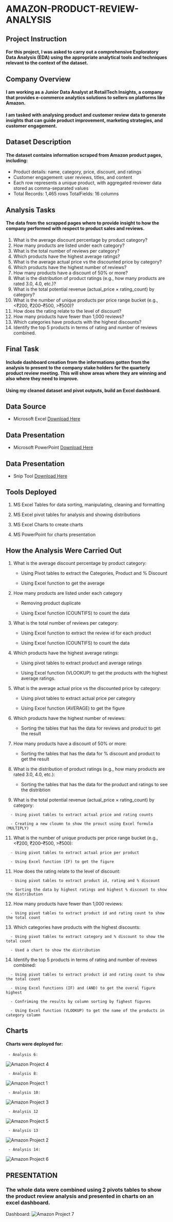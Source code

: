 # AMAZON-PRODUCT-REVIEW-ANALYSIS

## Project Instruction

#### For this project, I was asked to carry out a comprehensive Exploratory Data Analysis (EDA) using the appropriate analytical tools and techniques relevant to the context of the dataset.

## Company Overview
#### I am working as a Junior Data Analyst at RetailTech Insights, a company that provides e-commerce analytics solutions to sellers on platforms like Amazon.
#### I am tasked with analysing product and customer review data to generate insights that can guide product improvement, marketing strategies, and customer engagement.

## Dataset Description
#### The dataset contains information scraped from Amazon product pages, including:
   - Product details: name, category, price, discount, and ratings
   - Customer engagement: user reviews, titles, and content
   - Each row represents a unique product, with aggregated reviewer data stored as comma-separated values
   - Total Records: 1,465 rows TotalFields: 16 columns

## Analysis Tasks
#### The data from the scrapped pages where to provide insight to how the company performed with respect to product sales and reviews.

   1. What is the average discount percentage by product category?
   2. How many products are listed under each category?
   3. What is the total number of reviews per category?
   4. Which products have the highest average ratings?
   5. What is the average actual price vs the discounted price by category?
   6. Which products have the highest number of reviews?
   7. How many products have a discount of 50% or more?
   8. What is the distribution of product ratings (e.g., how many products are rated 3.0, 4.0, etc.)?
   9. What is the total potential revenue (actual_price × rating_count) by category?
   10. What is the number of unique products per price range bucket (e.g., <₹200, ₹200–₹500, >₹500)?
   11. How does the rating relate to the level of discount?
   12. How many products have fewer than 1,000 reviews?
   13. Which categories have products with the highest discounts?
   14. Identify the top 5 products in terms of rating and number of reviews combined.

## Final Task

#### Include dashboard creation from the informations gotten from the analysis to present to the company stake holders for the quarterly product review meeting. This will show areas where they are winning and also where they need to improve.

#### Using my cleaned dataset and pivot outputs, build an Excel dashboard.

## Data Source
   - Microsoft Excel [Download Here](https://microsoft-excel.en.download.it/download)

## Data Presentation
   - Microsoft PowerPoint [Download Here](https://microsoft-powerpoint.en.download.it/download)

 ## Data Presentation
   - Snip Tool [Download Here](https://apps.microsoft.com/detail/9mz95kl8mr0l?hl=en-US&gl=US)  

## Tools Deployed
   1. MS Excel Tables for data sorting, manipulating, cleaning and formatting
   
   2. MS Excel pivot tables for analysis and showing distributions
   
   3. MS Excel Charts to create charts
   
   4. MS PowerPoint for charts presentation

## How the Analysis Were Carried Out
   1. What is the average discount percentage by product category:
      
      - Using Pivot tables to extract the Categories, Product and % Discount
      
      - Using Excel function to get the average
      
   2. How many products are listed under each category
      
      - Removing product duplicate
      
      - Using Excel function (COUNTIFS) to count the data
      
   3. What is the total number of reviews per category:
      
      - Using Excel function to extract the review id for each product
      
      - Using Excel function (COUNTIFS) to count the data
      
   4. Which products have the highest average ratings:
      
      - Using pivot tables to extract product and average ratings
      
      - Using Excel function (VLOOKUP) to get the products with the highest average ratings.
      
   5. What is the average actual price vs the discounted price by category:
    
      - Using pivot tables to extract actual price per category

      - Using Excel function (AVERAGE) to get the figure
      
   6. Which products have the highest number of reviews:
      
      - Sorting the tables that has the data for reviews and product to get the result
       
   8. How many products have a discount of 50% or more:
    
      - Sorting the tables that has the data for % discount and product to get the result
       
   9. What is the distribution of product ratings (e.g., how many products are rated 3.0, 4.0, etc.):

      - Sorting the tables that has the data for the product and ratings to see the distribtion
      
   10. What is the total potential revenue (actual_price × rating_count) by category:

      - Using pivot tables to extract actual price and rating counts
      
      - Creating a new cloumn to show the prouct using Excel formula (MULTIPLY)
      
   11. What is the number of unique products per price range bucket (e.g., <₹200, ₹200–₹500, >₹500):

      - Using pivot tables to extract actual price per product
      
      - Using Excel function (IF) to get the figure
      
   11. How does the rating relate to the level of discount:

      - Using pivot tables to extract product id, rating and % discount
      
      - Sorting the data by highest ratings and highest % discount to show the distribution
      
   12. How many products have fewer than 1,000 reviews:

      - Using pivot tables to extract product id and rating count to show the total count
      
   13. Which categories have products with the highest discounts:

      - Using pivot tables to extract category and % discount to show the total count
      
      - Used a chart to show the distribution
      
   14. Identify the top 5 products in terms of rating and number of reviews combined:

      - Using pivot tables to extract product id and rating count to show the total count
      
      - Using Excel functions (IF) and (AND) to get the overal figure highest
      
      - Confriming the results by column sorting by fighest figures 
      
      - Using Excel function (VLOOKUP) to get the name of the products in category column
       
## Charts

#### Charts were deployed for:
     - Analysis 6:
     
![Amazon Project 4](https://github.com/user-attachments/assets/3c9026ba-6843-499b-8564-c23c3f4803c9)

     - Analysis 8:
     
![Amazon Project 1](https://github.com/user-attachments/assets/3a76f038-00ee-48b4-9f03-b6b25f55a51d)
    
     - Analysis 10:
     
![Amazon Project 3](https://github.com/user-attachments/assets/b931dda2-8a72-465d-ac0b-b145c0cd9ca5)

     - Analysis 12
     
 ![Amazon Project 5](https://github.com/user-attachments/assets/bd42d99d-d83d-4a80-a443-1584598765fe)
    
     - Analysis 13
     
![Amazon Project 2](https://github.com/user-attachments/assets/5182fccf-d7a5-411d-8c70-242c7bfe7ad2)

     - Analysis 14:
     
![Amazon Project 6](https://github.com/user-attachments/assets/3796bd8a-8059-402b-b397-e84c969dcab9)

## PRESENTATION

### The whole data were combined using 2 pivots tables to show the product review analysis and presented in charts on an excel dashboard.

Dashboard:
   ![Amazon Project 7](https://github.com/user-attachments/assets/d66fc2c5-d7fb-4750-ad19-5d21893cd90b)


